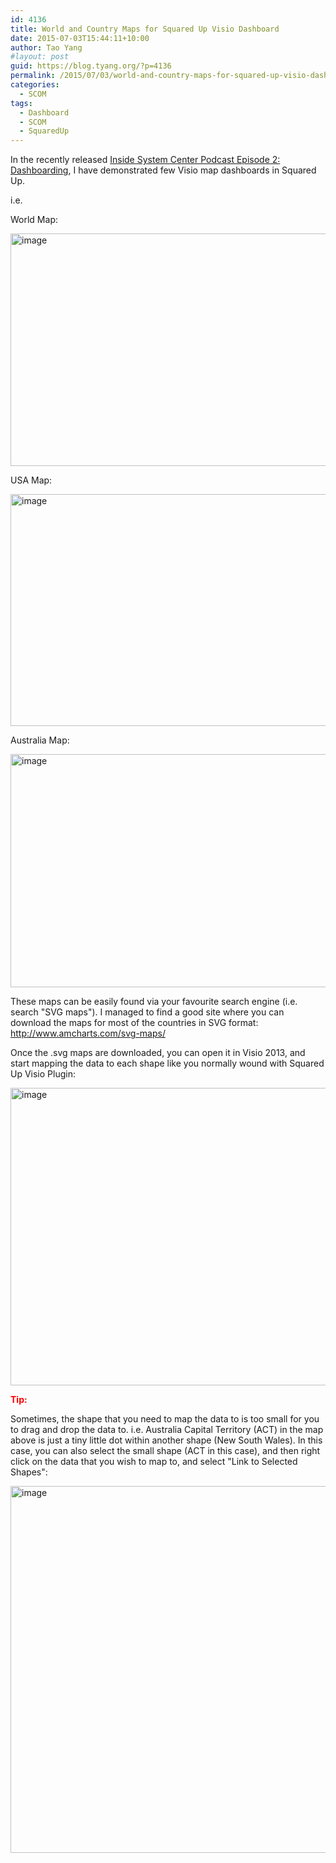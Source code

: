 ```yaml
---
id: 4136
title: World and Country Maps for Squared Up Visio Dashboard
date: 2015-07-03T15:44:11+10:00
author: Tao Yang
#layout: post
guid: https://blog.tyang.org/?p=4136
permalink: /2015/07/03/world-and-country-maps-for-squared-up-visio-dashboard/
categories:
  - SCOM
tags:
  - Dashboard
  - SCOM
  - SquaredUp
---
```

In the recently released <a href="https://www.youtube.com/watch?v=NuMAUKEDkx0" target="_blank">Inside System Center Podcast Episode 2: Dashboarding</a>, I have demonstrated few Visio map dashboards in Squared Up.

i.e.

World Map:

<a href="https://blog.tyang.org/wp-content/uploads/2015/07/image12.png"><img style="background-image: none; padding-top: 0px; padding-left: 0px; display: inline; padding-right: 0px; border: 0px;" title="image" src="https://blog.tyang.org/wp-content/uploads/2015/07/image_thumb12.png" alt="image" width="653" height="372" border="0" /></a>

USA Map:

<a href="https://blog.tyang.org/wp-content/uploads/2015/07/image13.png"><img style="background-image: none; padding-top: 0px; padding-left: 0px; display: inline; padding-right: 0px; border: 0px;" title="image" src="https://blog.tyang.org/wp-content/uploads/2015/07/image_thumb13.png" alt="image" width="653" height="371" border="0" /></a>

Australia Map:

<a href="https://blog.tyang.org/wp-content/uploads/2015/07/image14.png"><img style="background-image: none; padding-top: 0px; padding-left: 0px; display: inline; padding-right: 0px; border: 0px;" title="image" src="https://blog.tyang.org/wp-content/uploads/2015/07/image_thumb14.png" alt="image" width="656" height="373" border="0" /></a>

These maps can be easily found via your favourite search engine (i.e. search "SVG maps"). I managed to find a good site where you can download the maps for most of the countries in SVG format: <a title="http://www.amcharts.com/svg-maps/" href="http://www.amcharts.com/svg-maps/">http://www.amcharts.com/svg-maps/</a>

Once the .svg maps are downloaded, you can open it in Visio 2013, and start mapping the data to each shape like you normally wound with Squared Up Visio Plugin:

<a href="https://blog.tyang.org/wp-content/uploads/2015/07/image15.png"><img style="background-image: none; padding-top: 0px; padding-left: 0px; display: inline; padding-right: 0px; border: 0px;" title="image" src="https://blog.tyang.org/wp-content/uploads/2015/07/image_thumb15.png" alt="image" width="637" height="476" border="0" /></a>

<strong><span style="color: #ff0000;">Tip:</span></strong>

Sometimes, the shape that you need to map the data to is too small for you to drag and drop the data to. i.e. Australia Capital Territory (ACT) in the map above is just a tiny little dot within another shape (New South Wales). In this case, you can also select the small shape (ACT in this case), and then right click on the data that you wish to map to, and select "Link to Selected Shapes":

<a href="https://blog.tyang.org/wp-content/uploads/2015/07/image16.png"><img style="background-image: none; padding-top: 0px; padding-left: 0px; display: inline; padding-right: 0px; border: 0px;" title="image" src="https://blog.tyang.org/wp-content/uploads/2015/07/image_thumb16.png" alt="image" width="636" height="587" border="0" /></a>